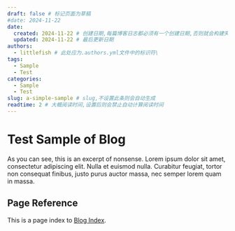 ```yaml
---
draft: false # 标记页面为草稿
#date: 2024-11-22
date:
  created: 2024-11-22 # 创建日期,每篇博客日志都必须有一个创建日期,否则就会构建失败
  updated: 2024-11-22 # 最后更新日期
authors:
  - littlefish # 此处应为.authors.yml文件中的标识符\
tags:
  - Sample
  - Test
categories:
  - Sample
  - Test
slug: a-simple-sample # slug,不设置此条则会自动生成
readtime: 2 # 大概阅读时间,设置后则会禁止自动计算阅读时间
---
```


# Test Sample of Blog

As you can see, this is an excerpt of nonsense. Lorem ipsum dolor sit amet, consectetur adipiscing elit. Nulla et euismod nulla. Curabitur feugiat, tortor non consequat finibus, justo purus auctor massa, nec semper lorem quam in massa.

<!-- more -->
<!-- 这表明上面的内容是文章/博客的摘要部分 -->

## Page Reference

This is a page index to [Blog Index](../index.md).
